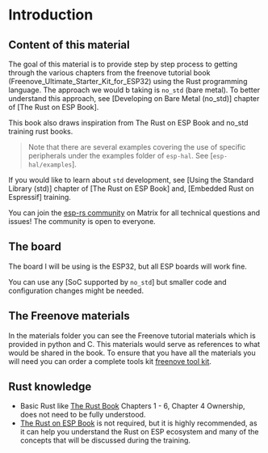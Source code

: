 
# Introduction

## Content of this material

The goal of this material is to provide step by step process to getting through the various chapters from the freenove tutorial book (Freenove_Ultimate_Starter_Kit_for_ESP32) using the Rust programming language. The approach we would b taking is `no_std` (bare metal). To better understand this approach, see [Developing on Bare Metal (no_std)] chapter of [The Rust on ESP Book].

This book also draws inspiration from The Rust on ESP Book and no_std training rust books.

> Note that there are several examples covering the use of specific peripherals under the examples folder of `esp-hal`. See [`esp-hal/examples`].

If you would like to learn about `std` development, see [Using the Standard Library (std)] chapter of [The Rust on ESP Book] and,
[Embedded Rust on Espressif] training.

You can join the [esp-rs community](https://matrix.to/#/#esp-rs:matrix.org) on Matrix for all technical questions and issues! The community is open to everyone.

## The board

The board I will be using is the ESP32, but all ESP boards will work fine.

You can use any [SoC supported by `no_std`] but smaller code and configuration changes might be needed.

## The Freenove materials

In the materials folder you can see the Freenove tutorial materials which is provided in python and C. This materials would serve as references to what would be shared in the book.
To ensure that you have all the materials you will need you can order a complete tools kit [freenove tool kit](https://www.amazon.com/FREENOVE-Ultimate-ESP32-WROVER-Included-Compatible/dp/B0CJJJ7BCY/ref=sr_1_8?dib=eyJ2IjoiMSJ9.MYk0voOCzP8pMzF_jnFDtoIaJU4oJvRaxGvn51TD5sWLndAy-Fb86jsc0tPBI3JBprnhIUwq1EsEuEH0mnLwtkO1Khf7Mt6lzaYxmxVLOgAtZPMBW2QS-oOkHvewS1bWfIb65gNNbYPARzEY-36T_DBwCglmjnlR7f9lISzh3TZEpXrpt24c0cYFxSE_UF_DiMTu_l0Ba6nO6qkckSR12jLWdGM2RpBm2_yZ3UmKTMM.54VVLDW3vagvBVv2R-u8eVMgVOZSkHd_O1NS0aoa6lY&dib_tag=se&keywords=freenove&qid=1737893230&sr=8-8&th=1).

## Rust knowledge

- Basic Rust like [The Rust Book](https://doc.rust-lang.org/book/) Chapters 1 - 6, Chapter 4 Ownership, does not need to be fully understood.
- [The Rust on ESP Book](https://esp-rs.github.io/book/) is not required, but it is highly recommended, as it can help you understand the Rust on ESP ecosystem and many of the concepts that will be discussed during the training.
